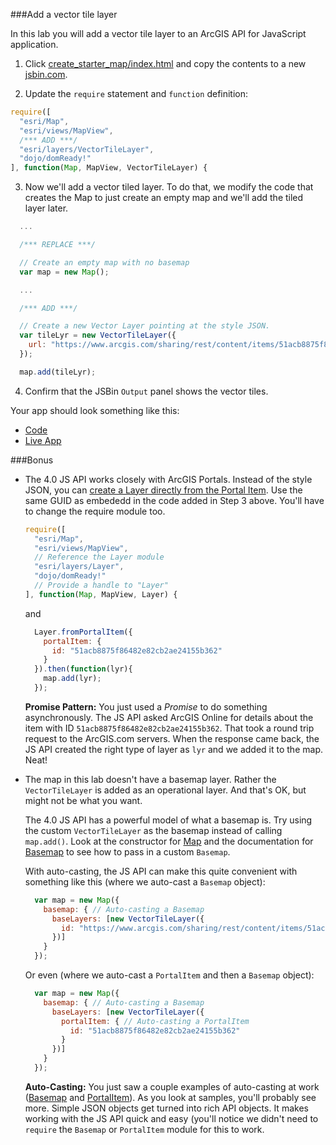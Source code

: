 ###Add a vector tile layer

In this lab you will add a vector tile layer to an ArcGIS API for JavaScript application. 

1. Click [create_starter_map/index.html](../create_starter_map/index.html) and copy the contents to a new [jsbin.com](http://jsbin.com).

2. Update the `require` statement and `function` definition:

  ```javascript
  require([
    "esri/Map",
    "esri/views/MapView",
    /*** ADD ***/
    "esri/layers/VectorTileLayer",
    "dojo/domReady!"
  ], function(Map, MapView, VectorTileLayer) {
  ```

3. Now we'll add a vector tiled layer. To do that, we modify the code that creates the Map to just create an empty map and we'll add the tiled layer later.

  ```javascript
    ...

    /*** REPLACE ***/

    // Create an empty map with no basemap
    var map = new Map();

    ...

    /*** ADD ***/

    // Create a new Vector Layer pointing at the style JSON.
    var tileLyr = new VectorTileLayer({
      url: "https://www.arcgis.com/sharing/rest/content/items/51acb8875f86482e82cb2ae24155b362/resources/styles/root.json"
    });

    map.add(tileLyr);
 ```

4. Confirm that the JSBin `Output` panel shows the vector tiles.

Your app should look something like this:
* [Code](index.html)
* [Live App](http://esri.github.io/geodev-hackerlabs/develop/jsapi/add_vector_tile_layer/index.html)

###Bonus
* The 4.0 JS API works closely with ArcGIS Portals. Instead of the style JSON, you can [create a Layer directly from the Portal Item](https://developers.arcgis.com/javascript/latest/api-reference/esri-layers-Layer.html#.fromPortalItem). Use the same GUID as embededd in the code added in Step 3 above. You'll have to change the require module too.

  ```javascript
  require([
    "esri/Map",
    "esri/views/MapView",
    // Reference the Layer module
    "esri/layers/Layer",
    "dojo/domReady!"
    // Provide a handle to "Layer"
  ], function(Map, MapView, Layer) {
  ```

  and

  ```javascript
    Layer.fromPortalItem({
      portalItem: {
        id: "51acb8875f86482e82cb2ae24155b362"   
      }
    }).then(function(lyr){
      map.add(lyr);
    });
  ```

  **Promise Pattern:** You just used a _Promise_ to do something asynchronously. The JS API asked ArcGIS Online for details about the item with ID `51acb8875f86482e82cb2ae24155b362`. That took a round trip request to the ArcGIS.com servers. When the response came back, the JS API created the right type of layer as `lyr` and we added it to the map. Neat!

* The map in this lab doesn't have a basemap layer. Rather the `VectorTileLayer` is added as an operational layer. And that's OK, but might not be what you want.

  The 4.0 JS API has a powerful model of what a basemap is. Try using the custom `VectorTileLayer` as the basemap instead of calling `map.add()`. Look at the constructor for [Map](https://developers.arcgis.com/javascript/latest/api-reference/esri-Map.html#constructors) and the documentation for [Basemap](https://developers.arcgis.com/javascript/latest/api-reference/esri-Basemap.html) to see how to pass in a custom `Basemap`.

  With auto-casting, the JS API can make this quite convenient with something like this (where we auto-cast a `Basemap` object):

  ```javascript
    var map = new Map({
      basemap: { // Auto-casting a Basemap
        baseLayers: [new VectorTileLayer({
          id: "https://www.arcgis.com/sharing/rest/content/items/51acb8875f86482e82cb2ae24155b362/resources/styles/root.json"
        })]  
      }
    });
  ```

  Or even (where we auto-cast a `PortalItem` and then a `Basemap` object):

  ```javascript
    var map = new Map({
      basemap: { // Auto-casting a Basemap
        baseLayers: [new VectorTileLayer({
          portalItem: { // Auto-casting a PortalItem
            id: "51acb8875f86482e82cb2ae24155b362"   
          }
        })]  
      }
    });
  ```

  **Auto-Casting:** You just saw a couple examples of auto-casting at work ([Basemap](https://developers.arcgis.com/javascript/latest/api-reference/esri-Basemap.html) and [PortalItem](https://developers.arcgis.com/javascript/latest/api-reference/esri-portal-PortalItem.html)). As you look at samples, you'll probably see more. Simple JSON objects get turned into rich API objects. It makes working with the JS API quick and easy (you'll notice we didn't need to `require` the `Basemap` or `PortalItem` module for this to work.
